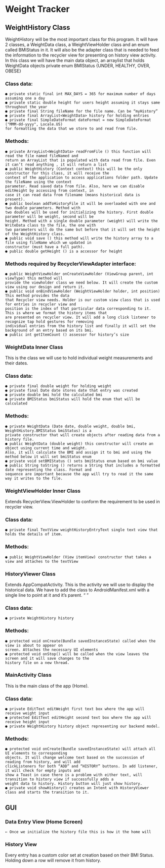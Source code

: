 # Weight Tracker


## WeightHistory Class

WeightHistory will be the most important class for this program. It will have 2 classes, a WeightData class, a
WeightViewHolder class and an enum called BMIStatus in it. It will also be the adapter class that is needed
to feed the information to the recycler view for presenting on history view activity. In this class we will have the
main data object, an arraylist that holds WeightData objects
private enum BMIStatus {UNDER, HEALTHY, OVER, OBESE}

### Class data:

```
● private static final int MAX_DAYS = 365 for maximum number of days assuming one a day
● private static double height for users height assuming it stays same throughout the year
● private final String fileName for the file name. Can be “myHistory”
● private final ArrayList<WeightData> history for holding entries
● private final SimpleDateFormat dateFormat = new SimpleDateFormat ("MMM-dd-yyyy", Locale.US)
for formatting the data that we store to and read from file.
```
### Methods:

```
● private ArrayList<WeightData> readFromFile () this function will read the file named fileNamed and
return an ArrayList that is populated with data read from file. Even it can’t read anything , it will return a list
● public WeightHistory (Context context) this will be the only constructor for this class, it will receive the
context of the application to access applications folder path. Update the fileName using the context
parameter. Read saved data from file. Also, here we can disable editHeight by accessing from context, in
case it can read data from filename (means historical data is present).
● public boolean addToHistoryFile it will be overloaded with one and two double parameters. Method with
two doubles will be used for initializing the history. First double parameter will be weight, second will be
height. Method with a single double parameter (weight) will write the WriteData class to the file, the one with
two parameters will do the same but before that it will set the height of the WeightHistory class.
● public void save () this method will write the history array to a file using fileName which we updated in
constructor (must have a full path).
● public double getHeight () is a accessor for height
```
### Methods required by RecyclerViewAdapter interface:

```
● public WeightViewHolder onCreateViewHolder (ViewGroup parent, int viewType) this method will
provide the viewholder class we need below. It will create the custom view using our design and return it.
● public void onBindViewHolder (WeightViewHolder holder, int position) This method provides the data
that Recycler view needs. Holder is our custom view class that is used for entries in recycler view and
position is the index of that particular data corresponding to it. This is where we format the history items that
are presented on recycler view. It will add a long click listener to recognize tap hold gestures for removing
individual entries from the history list and finally it will set the background of an entry based on its bmi.
● public int getItemCount () assessor for history’s size
```
### WeightData Inner Class

This is the class we will use to hold individual weight measurements and their dates.

### Class data:

```
● private final double weight for holding weight
● private final Date date stores date that entry was created
● private double bmi hold the calculated bmi
● private BMIStatus bmiStatus will hold the enum that will be calculated
```

### Methods:

```
● private WeightData (Date date, double weight, double bmi, WeightHistory.BMIStatus bmiStatus) is a
private constructor that will create objects after reading data from a history file.
● public WeightData (double weight) this constructor will create an object using current time and weight.
Also, it will calculate the BMI and assign it to bmi and using the method below it will set bmiStatus enum
● private void setBMIStatus () sets bmiStatus enum based on bmi value
● public String toString () returns a String that includes a formatted date representing the class. Format and
sequence are important because the app will try to read it the same way it writes to the file.
```
### WeightViewHolder Inner Class

Extends RecyclerView.ViewHolder to conform the requirement to be used in recycler view.

### Class data:

```
● private final TextView weightHistoryEntryText single text view that holds the details of item.
```
### Methods:

```
● public WeightViewHolder (View itemView) constructor that takes a view and attaches to the textView
```
### HistoryViewer Class

Extends AppCompatActivity. This is the activity we will use to display the historical data. We have to add the
class to AndroidManifest.xml with a single line to point at it and it’s parent.
“ <activity android:name=".HistoryViewer" android:parentActivityName=".MainActivity"> </activity>”

### Class data:

```
● private WeightHistory history
```
### Methods:

```
● protected void onCreate(Bundle savedInstanceState) called when the view is about to appear on
screen. Attaches the necessary UI elements
● protected void onStop() will be called when the view leaves the screen and it will save changes to the
history file on a new thread.
```
### MainActivity Class

This is the main class of the app (Home).

### Class data:

```
● private EditText editWeight first text box where the app will receive weight input
● protected EditText editHeight second text box where the app will receive height input
● private WeightHistory history object representing our backend model.
```
### Methods:

```
● protected void onCreate(Bundle savedInstanceState) will attach all UI elements to corresponding
objects. It will change welcome text based on the succession of reading from history, and will add
clickListeners for both “ADD” and “HISTORY” buttons. In add listener, it will check for empty inputs and
show a Toast in case there is a problem with either text, will transition to history view if successfully adds a
weight data to history. History button will just show history.
● private void showHistory() creates an Intent with HistoryViewer class and starts the transition to it.
```

## GUI

### Data Entry View (Home Screen)

```
← Once we initialize the history file this is how it the home will
```

### History View

Every entry has a custom color set at creation based on their BMI Status. Holding down a row will remove it
from history.


